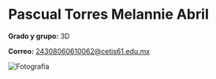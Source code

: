 # Pascual Torres Melannie Abril
**Grado y grupo:** 3D

**Correo:** 24308060610062@cetis61.edu.mx

![Fotografia](https://github.com/user-attachments/assets/ee005c14-50b3-445b-ac2d-101f1b1ae827)
